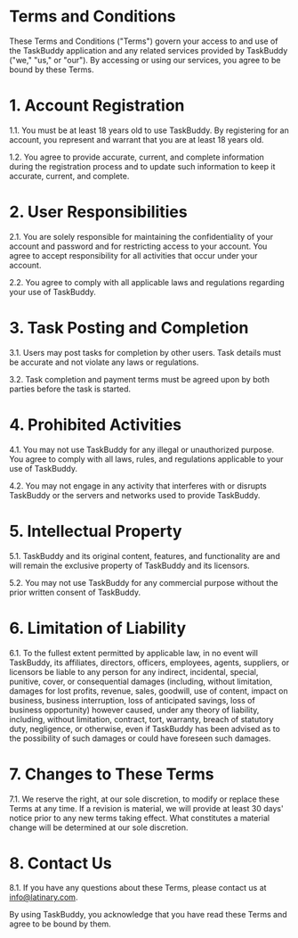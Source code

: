 # Terms and Conditions

These Terms and Conditions ("Terms") govern your access to and use of the TaskBuddy application and any related services provided by TaskBuddy ("we," "us," or "our"). By accessing or using our services, you agree to be bound by these Terms.

# 1. Account Registration

1.1. You must be at least 18 years old to use TaskBuddy. By registering for an account, you represent and warrant that you are at least 18 years old.

1.2. You agree to provide accurate, current, and complete information during the registration process and to update such information to keep it accurate, current, and complete.

# 2. User Responsibilities

2.1. You are solely responsible for maintaining the confidentiality of your account and password and for restricting access to your account. You agree to accept responsibility for all activities that occur under your account.

2.2. You agree to comply with all applicable laws and regulations regarding your use of TaskBuddy.

# 3. Task Posting and Completion

3.1. Users may post tasks for completion by other users. Task details must be accurate and not violate any laws or regulations.

3.2. Task completion and payment terms must be agreed upon by both parties before the task is started.

# 4. Prohibited Activities

4.1. You may not use TaskBuddy for any illegal or unauthorized purpose. You agree to comply with all laws, rules, and regulations applicable to your use of TaskBuddy.

4.2. You may not engage in any activity that interferes with or disrupts TaskBuddy or the servers and networks used to provide TaskBuddy.

# 5. Intellectual Property

5.1. TaskBuddy and its original content, features, and functionality are and will remain the exclusive property of TaskBuddy and its licensors.

5.2. You may not use TaskBuddy for any commercial purpose without the prior written consent of TaskBuddy.

# 6. Limitation of Liability

6.1. To the fullest extent permitted by applicable law, in no event will TaskBuddy, its affiliates, directors, officers, employees, agents, suppliers, or licensors be liable to any person for any indirect, incidental, special, punitive, cover, or consequential damages (including, without limitation, damages for lost profits, revenue, sales, goodwill, use of content, impact on business, business interruption, loss of anticipated savings, loss of business opportunity) however caused, under any theory of liability, including, without limitation, contract, tort, warranty, breach of statutory duty, negligence, or otherwise, even if TaskBuddy has been advised as to the possibility of such damages or could have foreseen such damages.

# 7. Changes to These Terms

7.1. We reserve the right, at our sole discretion, to modify or replace these Terms at any time. If a revision is material, we will provide at least 30 days' notice prior to any new terms taking effect. What constitutes a material change will be determined at our sole discretion.

# 8. Contact Us

8.1. If you have any questions about these Terms, please contact us at info@latinary.com.

By using TaskBuddy, you acknowledge that you have read these Terms and agree to be bound by them.

